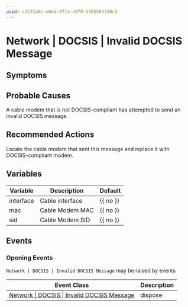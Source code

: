 ```yaml
---
uuid: c3b73a9c-e6ed-47fa-a970-5765584339c2
---
```

# Network | DOCSIS | Invalid DOCSIS Message

## Symptoms

## Probable Causes

A cable modem that is not DOCSIS-compliant has attempted to send an invalid DOCSIS message.

## Recommended Actions

Locate the cable modem that sent this message and replace it with DOCSIS-compliant modem.

## Variables

| Variable  | Description     | Default  |
| --------- | --------------- | -------- |
| interface | Cable interface | {{ no }} |
| mac       | Cable Modem MAC | {{ no }} |
| sid       | Cable Modem SID | {{ no }} |

## Events

### Opening Events
`Network | DOCSIS | Invalid DOCSIS Message` may be raised by events

| Event Class                                                                                                           | Description |
| --------------------------------------------------------------------------------------------------------------------- | ----------- |
| [Network \| DOCSIS \| Invalid DOCSIS Message](ref://event-classes-reference/network/docsis/invalid-docsis-message.md) | dispose     |
